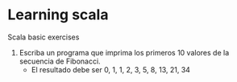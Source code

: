 # Learning scala
Scala basic exercises

1. Escriba un programa que imprima los primeros 10 valores de la secuencia de Fibonacci.
    - El resultado debe ser 0, 1, 1, 2, 3, 5, 8, 13, 21, 34
    
